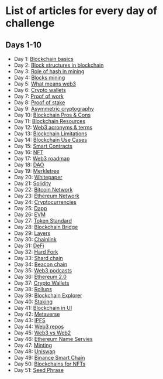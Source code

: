 # List of articles for every day of challenge

## Days 1-10

- Day 1: [Blockchain basics](https://medium.com/@hernackikacper/blockchain-basics-a59c914f87c1)
- Day 2: [Block structures in blockchain](https://medium.com/@hernackikacper/block-structures-in-the-blockchain-c9fa6a684928)
- Day 3: [Role of hash in mining](https://medium.com/@hernackikacper/role-of-hash-in-blockchain-763dd1db70f8)
- Day 4: [Blocks mining](https://medium.com/@hernackikacper/how-blocks-are-mined-in-blockchain-8a01c48d27d5)
- Day 5: [What means web3](https://medium.com/@hernackikacper/what-does-exactly-mean-web3-term-244face23e80)
- Day 6: [Crypto wallets](https://medium.com/@hernackikacper/crypto-wallets-the-gate-for-web3-9b50e5e72911)
- Day 7: [Proof of work](https://medium.com/@hernackikacper/proof-of-work-ee42270a40b9)
- Day 8: [Proof of stake](https://medium.com/@hernackikacper/proof-of-stake-c88a264846ec)
- Day 9: [Asymmetric cryptography](https://medium.com/@hernackikacper/asymmetric-cryptography-how-did-it-impact-on-blockchain-4d4bf6c19562)
- Day 10: [Blockchain Pros & Cons](https://medium.com/@hernackikacper/blockchain-pros-cons-3a5b7b7e0a11)
- Day 11: [Blockchain Resources](https://medium.com/@hernackikacper/best-and-free-blockchain-resources-165e538d48ab)
- Day 12: [Web3 acronyms & terms](https://medium.com/@hernackikacper/web3-basic-acronyms-terms-3ec58eda437d)
- Day 13: [Blockchain Limitations](https://medium.com/@hernackikacper/blockchain-limitations-what-is-lacking-to-fulfill-its-destiny-e51dd9377ef)
- Day 14: [Blockchain Use Cases](https://medium.com/@hernackikacper/blockchain-top-80-usages-of-the-greatest-technology-since-the-internet-b9ae48b8961c)
- Day 15: [Smart Contracts](https://medium.com/@hernackikacper/smart-contracts-explained-to-a-kid-54297299f635)
- Day 16: [NFT](https://medium.com/@hernackikacper/nft-very-fundamental-explanation-3bed54fae210)
- Day 17: [Web3 roadmap](https://medium.com/@hernackikacper/blockchain-developer-ultimate-roadmap-it-is-not-as-difficult-as-you-think-2c57da519068)
- Day 18: [DAO](https://medium.com/@hernackikacper/dao-dac-the-new-trend-ae9993c351b4)
- Day 19: [Merkletree](https://medium.com/@hernackikacper/merkle-tree-how-it-improved-blockchain-6d77a0c7ff7b)
- Day 20: [Whitepaper](https://medium.com/@hernackikacper/what-is-a-crypto-whitepaper-and-how-to-write-it-cd26167e57a0)
- Day 21: [Solidity](https://medium.com/@hernackikacper/solidity-for-beginners-4e8826ab9911)
- Day 22: [Bitcoin Network](https://medium.com/@hernackikacper/bitcoin-network-how-it-revolutionized-tech-and-financial-industries-c5f15a853569)
- Day 23: [Ethereum Network](https://medium.com/@hernackikacper/ethereum-network-9ef0f622edfe)
- Day 24: [Cryptocurrencies](https://medium.com/@hernackikacper/cryptocurrencies-what-is-it-from-technical-point-of-view-5dbdadcfb76d)
- Day 25: [Dapp](https://medium.com/@hernackikacper/dapp-decentralized-application-what-is-means-fc78ea7dd829)
- Day 26: [EVM](https://medium.com/@hernackikacper/evm-ethereum-virtual-machine-how-it-improved-blockchain-technology-73b18a821a2)
- Day 27: [Token Standard](https://medium.com/@hernackikacper/what-is-a-standard-for-an-nft-erc-721-erc-1155-6bf204dd7f68)
- Day 28: [Blockchain Bridge](https://medium.com/@hernackikacper/blockchain-bridge-af4952111d68)
- Day 29: [Layers](https://medium.com/@hernackikacper/blockchain-layers-how-it-improved-the-decentralized-structure-9fd503b3ea22)
- Day 30: [Chainlink](https://medium.com/@hernackikacper/chainlink-presenting-hybrid-smart-contracts-5715a2c20f54)
- Day 31: [DeFi](https://medium.com/@hernackikacper/defi-decentralized-finance-next-revolution-a1ea086eea11)
- Day 32: [Hard Fork](https://medium.com/@hernackikacper/hard-fork-understanding-basics-of-crypto-world-11b6b96acd3c)
- Day 33: [Shard chain](https://medium.com/@hernackikacper/shard-chains-security-scalability-and-decentralization-achieved-simultaneously-b92d2433bacd)
- Day 34: [Beacon chain](https://medium.com/@hernackikacper/beacon-chain-how-it-will-change-blockchain-technology-48e56fa93c90)
- Day 35: [Web3 podcasts](https://medium.com/@hernackikacper/web3-podcasts-great-developers-have-to-listen-it-b64a3714c0cb)
- Day 36: [Ethereum 2.0](https://medium.com/@hernackikacper/ethereum-2-0-explained-to-a-kid-d55cf207cc19)
- Day 37: [Crypto Wallets](https://medium.com/@hernackikacper/crypto-wallets-list-for-web3-developers-and-dapp-users-ec804ba42e55)
- Day 38: [Rollups](https://medium.com/@hernackikacper/rollups-quick-introduction-how-to-speed-transactions-on-ethereum-f8e219a1927a)
- Day 39: [Blockchain Explorer](https://medium.com/@hernackikacper/blockchain-explorer-2a0b0c18fcaa)
- Day 40: [Staking](https://medium.com/@hernackikacper/blockchain-in-ui-is-it-easy-to-transfer-skills-from-frontend-to-web3-73f7d4ec298a)
- Day 41: [Blockchain in UI](https://medium.com/@hernackikacper/blockchain-in-ui-is-it-easy-to-transfer-skills-from-frontend-to-web3-73f7d4ec298a)
- Day 42: [Metaverse](https://medium.com/@hernackikacper/metaverse-39bee4b07e8e)
- Day 43: [IPFS](https://medium.com/@hernackikacper/decentralized-files-storage-ipfs-interplanetary-file-system-228fcb56ad8b)
- Day 44: [Web3 repos](https://medium.com/@hernackikacper/topweb3-repositories-master-dapps-daos-nfts-in-a-blink-of-an-eye-18b47df62783)
- Day 45: [Web3 vs Web2](https://medium.com/@hernackikacper/web3-vs-web2-what-are-the-differences-e96ac19fc029)
- Day 46: [Ethereum Name Servies](https://medium.com/@hernackikacper/introducing-crypto-domains-ens-ethereum-name-services-cd333d520f5a)
- Day 47: [Minting](https://medium.com/@hernackikacper/minting-creating-first-nft-9c332cc4c6d6)
- Day 48: [Uniswap](https://medium.com/@hernackikacper/uniswap-liquidity-pools-aff95378c5a2)
- Day 49: [Binance Smart Chain](https://medium.com/@hernackikacper/binance-smart-chain-why-does-this-ecosystem-is-so-powerful-df56fd2223d8)
- Day 50: [Blockchains for NFTs](https://medium.com/@hernackikacper/blockchains-for-nfts-14131404a9d6)
- Day 51: [Seed Phrase](https://medium.com/@hernackikacper/seed-phrase-9aa8dd88f369)
